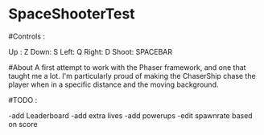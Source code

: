 # SpaceShooterTest

#Controls :

Up :     Z
Down:    S
Left:    Q
Right:   D
Shoot:   SPACEBAR

#About
A first attempt to work with the Phaser framework, and one that taught me a lot. I'm particularly proud of making the ChaserShip chase the player when in a specific distance and the moving background.

#TODO :

-add Leaderboard
-add extra lives
-add powerups
-edit spawnrate based on score
